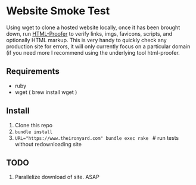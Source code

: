 # Website Smoke Test

Using wget to clone a hosted website locally, once it has been brought down, run [HTML-Proofer](https://github.com/gjtorikian/html-proofer) to verify links, imgs, favicons, scripts, and optionally HTML markup. This is very handy to quickly check any production site for errors, it will only currently focus on a particular domain (if you need more I recommend using the underlying tool html-proofer.

## Requirements

* ruby
* wget ( brew install wget )

## Install

1. Clone this repo
2. ```bundle install```
4. ```URL="https://www.theironyard.com" bundle exec rake ``` # run tests without redownloading site

## TODO

1. Parallelize download of site. ASAP
